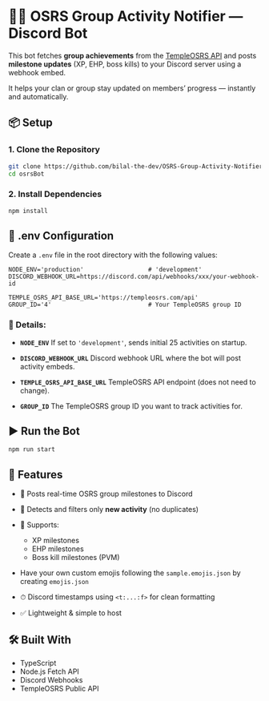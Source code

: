 # 🧙‍♂️ OSRS Group Activity Notifier — Discord Bot

This bot fetches **group achievements** from the [TempleOSRS API](https://templeosrs.com/api) and posts **milestone updates** (XP, EHP, boss kills) to your Discord server using a webhook embed.

It helps your clan or group stay updated on members’ progress — instantly and automatically.

## 📦 Setup

### 1. Clone the Repository

```bash
git clone https://github.com/bilal-the-dev/OSRS-Group-Activity-Notifier-Discord-Bot osrsBot
cd osrsBot
```

### 2. Install Dependencies

```bash
npm install
```

## 📁 .env Configuration

Create a `.env` file in the root directory with the following values:

```env
NODE_ENV='production'                  # 'development'
DISCORD_WEBHOOK_URL=https://discord.com/api/webhooks/xxx/your-webhook-id

TEMPLE_OSRS_API_BASE_URL='https://templeosrs.com/api'
GROUP_ID='4'                           # Your TempleOSRS group ID
```

### 🔑 Details:

- **`NODE_ENV`**
  If set to `'development'`, sends initial 25 activities on startup.

- **`DISCORD_WEBHOOK_URL`**
  Discord webhook URL where the bot will post activity embeds.

- **`TEMPLE_OSRS_API_BASE_URL`**
  TempleOSRS API endpoint (does not need to change).

- **`GROUP_ID`**
  The TempleOSRS group ID you want to track activities for.

## ▶️ Run the Bot

```bash
npm run start
```

## 🧠 Features

- 📢 Posts real-time OSRS group milestones to Discord
- 🧠 Detects and filters only **new activity** (no duplicates)
- 🎯 Supports:

  - XP milestones
  - EHP milestones
  - Boss kill milestones (PVM)

- Have your own custom emojis following the `sample.emojis.json` by creating `emojis.json`
- ⏱ Discord timestamps using `<t:...:f>` for clean formatting
- ✅ Lightweight & simple to host

## 🛠 Built With

- TypeScript
- Node.js Fetch API
- Discord Webhooks
- TempleOSRS Public API
